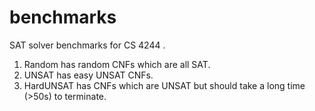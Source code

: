 # benchmarks
SAT solver benchmarks for CS 4244 .

1) Random has random CNFs which are all SAT.
2) UNSAT has easy UNSAT CNFs. 
3) HardUNSAT has CNFs which are UNSAT but should take a long time (>50s) to terminate.


